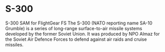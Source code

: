 # S-300
S-300 SAM for FlightGear FS
The S-300 (NATO reporting name SA-10 Grumble) is a series of long-range surface-to-air missile systems developed by the former Soviet Union. It was produced by NPO Almaz for the Soviet Air Defence Forces to defend against air raids and cruise missiles.


